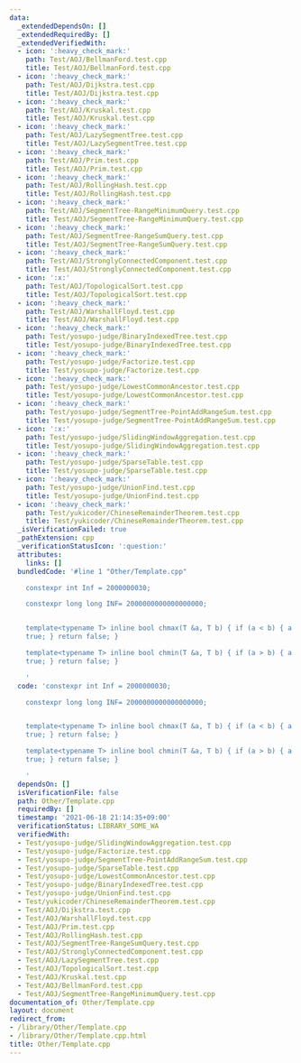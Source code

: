 ```yaml
---
data:
  _extendedDependsOn: []
  _extendedRequiredBy: []
  _extendedVerifiedWith:
  - icon: ':heavy_check_mark:'
    path: Test/AOJ/BellmanFord.test.cpp
    title: Test/AOJ/BellmanFord.test.cpp
  - icon: ':heavy_check_mark:'
    path: Test/AOJ/Dijkstra.test.cpp
    title: Test/AOJ/Dijkstra.test.cpp
  - icon: ':heavy_check_mark:'
    path: Test/AOJ/Kruskal.test.cpp
    title: Test/AOJ/Kruskal.test.cpp
  - icon: ':heavy_check_mark:'
    path: Test/AOJ/LazySegmentTree.test.cpp
    title: Test/AOJ/LazySegmentTree.test.cpp
  - icon: ':heavy_check_mark:'
    path: Test/AOJ/Prim.test.cpp
    title: Test/AOJ/Prim.test.cpp
  - icon: ':heavy_check_mark:'
    path: Test/AOJ/RollingHash.test.cpp
    title: Test/AOJ/RollingHash.test.cpp
  - icon: ':heavy_check_mark:'
    path: Test/AOJ/SegmentTree-RangeMinimumQuery.test.cpp
    title: Test/AOJ/SegmentTree-RangeMinimumQuery.test.cpp
  - icon: ':heavy_check_mark:'
    path: Test/AOJ/SegmentTree-RangeSumQuery.test.cpp
    title: Test/AOJ/SegmentTree-RangeSumQuery.test.cpp
  - icon: ':heavy_check_mark:'
    path: Test/AOJ/StronglyConnectedComponent.test.cpp
    title: Test/AOJ/StronglyConnectedComponent.test.cpp
  - icon: ':x:'
    path: Test/AOJ/TopologicalSort.test.cpp
    title: Test/AOJ/TopologicalSort.test.cpp
  - icon: ':heavy_check_mark:'
    path: Test/AOJ/WarshallFloyd.test.cpp
    title: Test/AOJ/WarshallFloyd.test.cpp
  - icon: ':heavy_check_mark:'
    path: Test/yosupo-judge/BinaryIndexedTree.test.cpp
    title: Test/yosupo-judge/BinaryIndexedTree.test.cpp
  - icon: ':heavy_check_mark:'
    path: Test/yosupo-judge/Factorize.test.cpp
    title: Test/yosupo-judge/Factorize.test.cpp
  - icon: ':heavy_check_mark:'
    path: Test/yosupo-judge/LowestCommonAncestor.test.cpp
    title: Test/yosupo-judge/LowestCommonAncestor.test.cpp
  - icon: ':heavy_check_mark:'
    path: Test/yosupo-judge/SegmentTree-PointAddRangeSum.test.cpp
    title: Test/yosupo-judge/SegmentTree-PointAddRangeSum.test.cpp
  - icon: ':x:'
    path: Test/yosupo-judge/SlidingWindowAggregation.test.cpp
    title: Test/yosupo-judge/SlidingWindowAggregation.test.cpp
  - icon: ':heavy_check_mark:'
    path: Test/yosupo-judge/SparseTable.test.cpp
    title: Test/yosupo-judge/SparseTable.test.cpp
  - icon: ':heavy_check_mark:'
    path: Test/yosupo-judge/UnionFind.test.cpp
    title: Test/yosupo-judge/UnionFind.test.cpp
  - icon: ':heavy_check_mark:'
    path: Test/yukicoder/ChineseRemainderTheorem.test.cpp
    title: Test/yukicoder/ChineseRemainderTheorem.test.cpp
  _isVerificationFailed: true
  _pathExtension: cpp
  _verificationStatusIcon: ':question:'
  attributes:
    links: []
  bundledCode: '#line 1 "Other/Template.cpp"

    constexpr int Inf = 2000000030;

    constexpr long long INF= 2000000000000000000;


    template<typename T> inline bool chmax(T &a, T b) { if (a < b) { a = b; return
    true; } return false; }

    template<typename T> inline bool chmin(T &a, T b) { if (a > b) { a = b; return
    true; } return false; }

    '
  code: 'constexpr int Inf = 2000000030;

    constexpr long long INF= 2000000000000000000;


    template<typename T> inline bool chmax(T &a, T b) { if (a < b) { a = b; return
    true; } return false; }

    template<typename T> inline bool chmin(T &a, T b) { if (a > b) { a = b; return
    true; } return false; }

    '
  dependsOn: []
  isVerificationFile: false
  path: Other/Template.cpp
  requiredBy: []
  timestamp: '2021-06-18 21:14:35+09:00'
  verificationStatus: LIBRARY_SOME_WA
  verifiedWith:
  - Test/yosupo-judge/SlidingWindowAggregation.test.cpp
  - Test/yosupo-judge/Factorize.test.cpp
  - Test/yosupo-judge/SegmentTree-PointAddRangeSum.test.cpp
  - Test/yosupo-judge/SparseTable.test.cpp
  - Test/yosupo-judge/LowestCommonAncestor.test.cpp
  - Test/yosupo-judge/BinaryIndexedTree.test.cpp
  - Test/yosupo-judge/UnionFind.test.cpp
  - Test/yukicoder/ChineseRemainderTheorem.test.cpp
  - Test/AOJ/Dijkstra.test.cpp
  - Test/AOJ/WarshallFloyd.test.cpp
  - Test/AOJ/Prim.test.cpp
  - Test/AOJ/RollingHash.test.cpp
  - Test/AOJ/SegmentTree-RangeSumQuery.test.cpp
  - Test/AOJ/StronglyConnectedComponent.test.cpp
  - Test/AOJ/LazySegmentTree.test.cpp
  - Test/AOJ/TopologicalSort.test.cpp
  - Test/AOJ/Kruskal.test.cpp
  - Test/AOJ/BellmanFord.test.cpp
  - Test/AOJ/SegmentTree-RangeMinimumQuery.test.cpp
documentation_of: Other/Template.cpp
layout: document
redirect_from:
- /library/Other/Template.cpp
- /library/Other/Template.cpp.html
title: Other/Template.cpp
---
```

